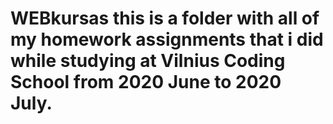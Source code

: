 # WEBkursas this is a folder with all of my homework assignments that i did while studying at Vilnius Coding School from 2020 June to 2020 July.
